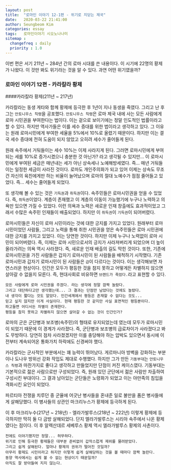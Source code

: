 ```yaml
---
layout: post
title:  "로마인 이야기 12-1편 - 위기로 치닫는 제국"
date:   2020-03-22 21:41:00
author: Seungbeom Kim
categories: essay
tags:	로마인이야기 시오노나나미
sitemap :
  changefreq : daily
  priority : 1.0
---
```


이번 편은 서기 211년 ~ 284년 간의 로마 시대를 쓴 내용이다. 이 시기에 22명의 황제가 나왔다. 이 것만 봐도 위기라는 것을 알 수 있다. 과연 어떤 위기였을까?

### 로마인 이야기 12편 - 카라칼라 황제

####카라칼라 황제(211년 ~ 217년)

카라칼라는 동생 게타와 함께 황제에 등극한 후 1년이 지나 동생을 죽였다. 그리고 난 후 그는 `안토니우스 칙령`을 공포했다. `안토니우스 칙령`은 로마 제국 내에 사는 모든 사람에게 로마 시민권을 부여한다는 법이다. 이는 겉으로 보이기에는 정말 인도적인 법률이라고 할 수 있다. 하지만 역사가들은 이를 세수 증대를 위한 법이라고 생각하고 있다. 그 이유는 원래 로마시민에게 부여한 세율을 5%에서 10%로 올렸기 때문이다. 하지만 이는 결국 세수 증대에 전혀 도움이 되지 않았고 오히려 세수가 줄어들게 된다.

원래 속주에서 거둬들이는 세수 10%는 이제 사라지게 된다. 그러면 로마시민에게 부여되는 세를 10%로 증가시켰으니 충분한 것 아닌가? 라고 생각될 수 있지만... 이 로마시민에게 부여된 세금은 매년내는 세가 아닌 상속세나 노예해방세였다. 즉... 매년 거둬들이는 일정한 세금이 사라진 것이다. 로마도 개인주의화가 되고 있어 이제는 상속도 무조건 자신의 육친에게만 하는 비율이 늘어났으며 로마의 절대 노예수가 점점 줄어들고 있었다. 즉... 세수는 줄어들게 되었다.

또 생각해 볼 수 있는 것은 `기득권`과 `취득권`이다. 속주민들은 로마시민권을 얻을 수 있었다. 즉, `취득권`이었다. 계층이 존재했고 이 계층의 이동이 가능했기에 누구나 노력하고 의욕만 있으면 가질 수 있었다. 이런 의욕과 노력은 새로운 인재 창출에도 효과적이었고 그래서 수많은 속주민 인재들이 배출되었다. 하지만 이 `취득권`이 `기득권`이 되어버렸다.

로마시민들은 자신이 로마 시민이라는 것에 대한 긍지를 가지고 있었다. 원래부터 로마시민이었던 사람들, 그리고 노력을 통해 취한 시민권을 얻은 속주민들은 로마 시민권에 대한 긍지를 가지고 있었다. 이는 당연한 것이다. 하지만 이제 누구나 노력없이 로마 시민이 되어버렸다. 즉, 이제는 로마 시민으로서의 긍지가 사라져버리게 되었으며 더 높이 올라가려는 의욕 역시 사라졌다. 즉, 새로운 인재 배출의 길도 막힌 것이다. 또한, 기존에 로마시민권을 가진 사람들은 갑자기 로마시민이 된 사람들을 배척하기 시작했다. 기존 로마시민과 갑자기 로마시민이 된 사람들은 `급`이 다르다는 것이다. 이는 생각해보면 자연스러운 현상이다. 인간은 모두가 평등한 것을 참지 못하고 어떻게든 차별하지 않으면 살아갈 수 없을지 모른다. 즉, 현대사회로 비유하면 `브랜드가 죽었다.`라고 표현할 수 있다.

```
모든 사람에게 로마 시민권을 주겠다. 라는 생각에 정말 깜짝 놀랐다.
그리고 대단하다고만 생각했는데... 그 결과는 단점만 남았다는 것에도 놀랐다.
내 생각이 짧다는 것도 알았다. 인간세계에서 평등은 존재할 수 없다는 것도...
믿고 싶지 않지만 이게 사실이다. 현재 평등한 것 같지만 사실 표면적인 평등뿐이다.
파고들면 어디서든 차별이 존재한다.
평등을 참지 못하고 차별하지 않으면 살아갈 수 없는 것이 인간인가?
```

로마의 군은 군단병과 보조병(속주민)의 형태로 유지되었는데 였는데 모두가 로마시민이 되었기 때문에 이 경계가 사라졌다. 즉, 군단병과 보조병의 급료차이가 사라졌다고 봐도 무방하다. 당연히 점차 사라졌겠지만 이를 충당해야 하는 압박도 있으면서 동시에 이전부터 계속되어온 통화가치 하락에도 신경써야 했다.

카라칼라는 군사적인 부분에서는 꽤 능력이 뛰어났다. 게르마니아 방벽을 강화하는 부분이나 도나우 방위선 강화 작업도 제대로 수행했다. 하지만 그가 만든 `기동부대`는 `안토니우스 칙령`과 마찬가지로 좋다고 생각하고 만들었지만 단점이 커진 케이스였다. 기동부대는 기본적으로 젊은 사람으로만 구성되었다. 즉, 원래 있던 군단에서 젊은 사람만 차출하여 구성시킨 부대이다. 그 결과 남아있는 군단들은 노령화가 되었고 이는 야만족의 침입을 격화시킨 요인이 되었다.

파르티아 전쟁을 치루던 중 군율에 어긋난 병사들을 혼내준 일로 불만을 품은 병사들에게 살해당했다. 이 병사들의 상관인 마크리누스가 황제에 등극하게 된다.

이 후 마크리누수(217년 ~ 218년) - 엘라가발루스(218년 ~ 222년) 이렇게 황제에 등극하지만 딱히 둘 다 금방 살해되었다. 단지 엘라가발루스는 시리아 속주에서 나온 황제였다는 점이다. 이 후 알렉산데르 세베루스 황제 역시 엘라가발루스 황제의 사촌이다.

```
전에도 이야기했지만 정말... 허무하다.
위기로 인해 등극한 황제들은 대부분 준비없이 갑작스럽게 제위를 물려받았다.
그리고 쉽게 살해된다. 얼마나 황제의 권위가 떨어진 것일까?
아무리 황제도 시민이라고 하지만 이렇게 쉽게 살해당하는 것을 볼 때마다 깜짝 놀란다.
동양 역사에서는 쉽게 볼 수 없는 현상이기 때문일까?
아직도 잘 받아들여 지지 않는다.
```
